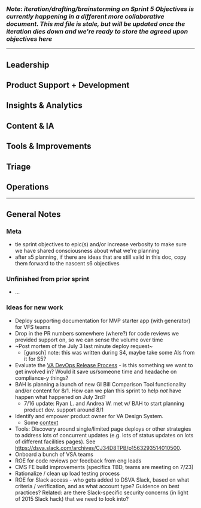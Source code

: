 ### *Note: iteration/drafting/brainstorming on Sprint 5 Objectives is currently happening in a different more collaborative document. This md file is stale, but will be updated once the iteration dies down and we're ready to store the agreed upon objectives here* 

---

## Leadership

## Product Support + Development

## Insights & Analytics

## Content & IA

## Tools & Improvements

## Triage

## Operations

-----

## General Notes

### Meta
- tie sprint objectives to epic(s) and/or increase verbosity to make sure we have shared consciousness about what we're planning
- after s5 planning, if there are ideas that are still valid in this doc, copy them forward to the nascent s6 objectives

### Unfinished from prior sprint
- ...

### Ideas for new work
- Deploy supporting documentation for MVP starter app (with generator) for VFS teams
- Drop in the PR numbers somewhere (where?) for code reviews we provided support on, so we can sense the volume over time
- ~Post mortem of the July 3 last minute deploy request~
    - \[gunsch\] note: this was written during S4, maybe take some AIs from it for S5?
- Evaluate the [VA DevOps Release Process](https://vaww.oit.va.gov/oit/devops/release-process/) - is this something we want to get involved in? Would it save us/someone time and headache on compliance-y things?
- BAH is planning a launch of new GI Bill Comparison Tool functionality and/or content for 8/1. How can we plan this sprint to help _not_ have happen what happened on July 3rd?
  - 7/16 update: Ryan L. and Andrea W. met w/ BAH to start planning product dev. support around 8/1
- Identify and empower product owner for VA Design System.
  - Some [context](https://github.com/department-of-veterans-affairs/vets.gov-team/blob/master/Practice%20Areas/Design/Design%20System/design-system-summary.md)
- Tools: Discovery around single/limited page deploys or other strategies to address lots of concurrent updates (e.g. lots of status updates on lots of different facilities pages). See https://dsva.slack.com/archives/CJ34D8TPB/p1563293514010500.
- Onboard a bunch of VSA teams
- ROE for code reviews per feedback from eng leads
- CMS FE build improvements (specifics TBD, teams are meeting on 7/23)
- Rationalize / clean up load testing process
- ROE for Slack access - who gets added to DSVA Slack, based on what criteria / verification, and as what account type? Guidence on best practices? Related: are there Slack-specific security concerns (in light of 2015 Slack hack) that we need to look into?

